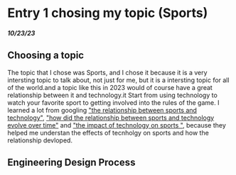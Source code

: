 # Entry 1 chosing my topic (Sports)
##### 10/23/23
## Choosing a topic 

The topic that I chose was Sports, and I chose it because it is a very intersting topic to talk about, not just for me, but it is a intersting topic for all of the world.and a topic like this in 2023 would of course have a great relationship between it and technology.it Start from using technology to watch your favorite sport to getting involved into the rules of the game. I learned a lot from googling ["the relationship between sports and technology"](https://us.humankinetics.com/blogs/excerpt/pushing-the-boundaries-of-technology-in-sport#:~:text=Now%2C%20new%20technologies%20are%20giving,of%20what%20sport%20even%20means.), ["how did the relationship between sports and technology evolve over time"](https://dailyhodl.com/2021/10/20/the-relationship-between-sports-and-tech-how-did-it-evolve-over-the-years/) and ["the impact of technology on sports "](https://itsupplychain.com/effects-of-technology-on-sports/#:~:text=Technology%20has%20made%20it%20possible,schedules%20to%20improve%20players'%20abilities.), because they helped me understan the effects of tecnholgy on sports and how the relationship devloped. 
## Engineering Design Process

